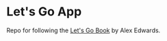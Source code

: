 # Let's Go App

Repo for following the [Let's Go Book](https://lets-go.alexedwards.net/) by Alex Edwards.

